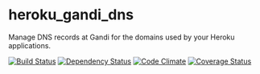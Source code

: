 heroku_gandi_dns
================

Manage DNS records at Gandi for the domains used by your Heroku applications.

[![Build Status](https://travis-ci.org/robmckinnon/heroku_gandi_dns.png?branch=master)](https://travis-ci.org/robmckinnon/heroku_gandi_dns)
[![Dependency Status](https://gemnasium.com/robmckinnon/heroku_gandi_dns.png)](https://gemnasium.com/robmckinnon/heroku_gandi_dns)
[![Code Climate](https://codeclimate.com/github/robmckinnon/heroku_gandi_dns.png)](https://codeclimate.com/github/robmckinnon/heroku_gandi_dns)
[![Coverage Status](https://coveralls.io/repos/robmckinnon/heroku_gandi_dns/badge.png?branch=master)](https://coveralls.io/r/robmckinnon/heroku_gandi_dns?branch=master)
